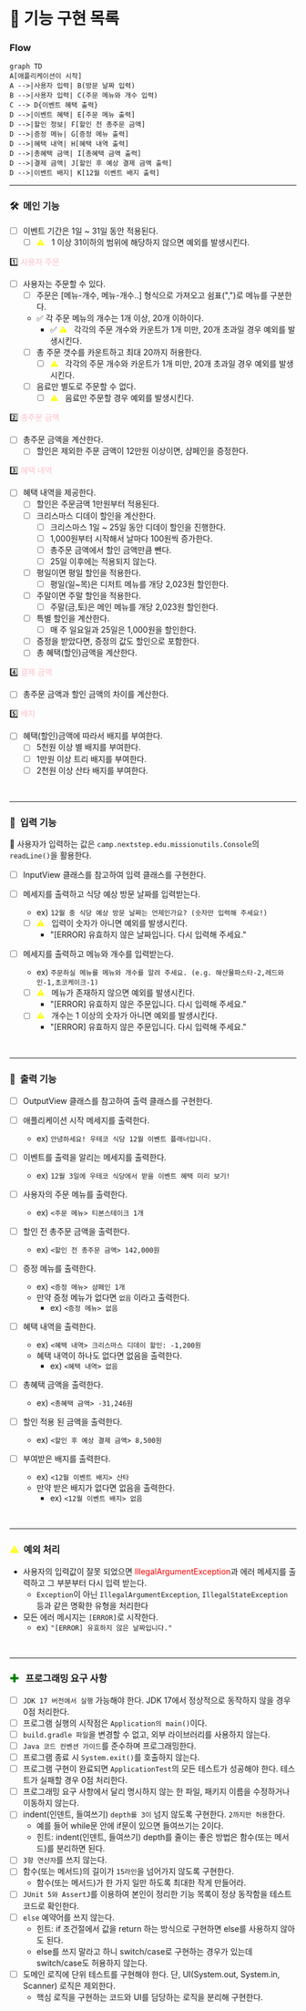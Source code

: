 # 📝 기능 구현 목록

### Flow
```mermaid
graph TD
A[애플리케이션이 시작]
A -->|사용자 입력| B(방문 날짜 입력)
B -->|사용자 입력| C(주문 메뉴와 개수 입력)
C --> D{이벤트 혜택 출력}
D -->|이벤트 혜택| E[주문 메뉴 출력]
D -->|할인 정보| F[할인 전 총주문 금액]
D -->|증정 메뉴| G[증정 메뉴 출력]
D -->|혜택 내역| H[혜택 내역 출력]
D -->|총혜택 금액| I[총혜택 금액 출력]
D -->|결제 금액| J[할인 후 예상 결제 금액 출력]
D -->|이벤트 배지| K[12월 이벤트 배지 출력]
```

---
### 🛠️ &nbsp;메인 기능
- [ ] 이벤트 기간은 1일 ~ 31일 동안 적용된다.
  - [ ] <span style ="color:yellow">⚠️</span> &nbsp; 1 이상 31이하의 범위에 해당하지 않으면 예외를 발생시킨다.
  
1️⃣ <span style ="color:pink">사용자 주문</span>
- [ ] 사용자는 주문할 수 있다.
  - [ ] 주문은 [메뉴-개수, 메뉴-개수..] 형식으로 가져오고 쉼표(",")로 메뉴를 구분한다.
  - ✅ 각 주문 메뉴의 개수는 1개 이상, 20개 이하이다.
    - ✅ <span style ="color:yellow">⚠️</span> &nbsp; 각각의 주문 개수와 카운트가 1개 미만, 20개 초과일 경우 예외를 발생시킨다.
  - [ ] 총 주문 갯수를 카운트하고 최대 20까지 허용한다.
    - [ ] <span style ="color:yellow">⚠️</span> &nbsp; 각각의 주문 개수와 카운트가 1개 미만, 20개 초과일 경우 예외를 발생시킨다.
  - [ ] 음료만 별도로 주문할 수 없다.
    - [ ] <span style ="color:yellow">⚠️</span> &nbsp; 음료만 주문할 경우 예외를 발생시킨다.

2️⃣ <span style ="color:pink">총주문 금액</span>
- [ ] 총주문 금액을 계산한다.
  - [ ] 할인은 제외한 주문 금액이 12만원 이상이면, 샴페인을 증정한다.

3️⃣ <span style ="color:pink">혜택 내역</span>
- [ ] 혜택 내역을 제공한다.
  - [ ] 할인은 주문금액 1만원부터 적용된다.
  - [ ] 크리스마스 디데이 할인을 계산한다.
    - [ ] 크리스마스 1일 ~ 25일 동안 디데이 할인을 진행한다.
    - [ ] 1,000원부터 시작해서 날마다 100원씩 증가한다.
    - [ ] 총주문 금액에서 할인 금액만큼 뺀다.
    - [ ] 25일 이후에는 적용되지 않는다.
  - [ ] 평일이면 평일 할인을 적용한다.
    - [ ] 평일(일~목)은 디저트 메뉴를 개당 2,023원 할인한다.
  - [ ] 주말이면 주말 할인을 적용한다.
    - [ ] 주말(금,토)은 메인 메뉴를 개당 2,023원 할인한다.
  - [ ] 특별 할인을 계산한다.
    - [ ] 매 주 일요일과 25일은 1,000원을 할인한다.
  - [ ] 증정을 받았다면, 증정의 값도 할인으로 포함한다.
  - [ ] 총 혜택(할인)금액을 계산한다.

4️⃣ <span style ="color:pink">결제 금액</span>
- [ ] 총주문 금액과 할인 금액의 차이를 계산한다.

5️⃣ <span style ="color:pink">배지</span>
- [ ] 혜택(할인)금액에 따라서 배지를 부여한다.
  - [ ] 5천원 이상 별 배지를 부여한다.
  - [ ] 1만원 이상 트리 배지를 부여한다.
  - [ ] 2천원 이상 산타 배지를 부여한다.

<br>

---  


### 🔨 &nbsp;입력 기능
🌟 사용자가 입력하는 값은 `camp.nextstep.edu.missionutils.Console`의 `readLine()`을 활용한다. <br>
- [ ] InputView 클래스를 참고하여 입력 클래스를 구현한다.

- [ ] 메세지를 출력하고 식당 예상 방문 날짜를 입력받는다.
  - ex) `12월 중 식당 예상 방문 날짜는 언제인가요? (숫자만 입력해 주세요!)`
  - [ ] <span style ="color:yellow">⚠️</span> &nbsp; 입력이 숫자가 아니면 예외를 발생시킨다.
    - "[ERROR] 유효하지 않은 날짜입니다. 다시 입력해 주세요."
    
- [ ] 메세지를 출력하고 메뉴와 개수를 입력받는다.
  - ex) `주문하실 메뉴를 메뉴와 개수를 알려 주세요. (e.g. 해산물파스타-2,레드와인-1,초코케이크-1) `
  - [ ] <span style ="color:yellow">⚠️</span> &nbsp; 메뉴가 존재하지 않으면 예외를 발생시킨다.
    - "[ERROR] 유효하지 않은 주문입니다. 다시 입력해 주세요."
  - [ ] <span style ="color:yellow">⚠️</span> &nbsp; 개수는 1 이상의 숫자가 아니면 예외를 발생시킨다.
    -  "[ERROR] 유효하지 않은 주문입니다. 다시 입력해 주세요."


<br>

---  
### 🔨 &nbsp;출력 기능
- [ ] OutputView 클래스를 참고하여 출력 클래스를 구현한다.

- [ ] 애플리케이션 시작 메세지를 출력한다.
  - ex) `안녕하세요! 우테코 식당 12월 이벤트 플래너입니다.` 
  
- [ ] 이벤트를 출력을 알리는 메세지를 출력한다.
  - ex) `12월 3일에 우테코 식당에서 받을 이벤트 혜택 미리 보기!`
  
- [ ] 사용자의 주문 메뉴를 출력한다.
  - ex) `<주문 메뉴> 티본스테이크 1개`
  
- [ ] 할인 전 총주문 금액을 출력한다.
  - ex) `<할인 전 총주문 금액> 142,000원`
  
- [ ] 증정 메뉴를 출력한다.
  - ex) `<증정 메뉴> 샴페인 1개`
  - 만약 증정 메뉴가 없다면 `없음` 이라고 출력한다.
    - ex) `<증정 메뉴> 없음`
    
- [ ] 혜택 내역을 출력한다.
  - ex) `<혜택 내역> 크리스마스 디데이 할인: -1,200원`
  - 혜택 내역이 하나도 없다면 없음을 출력한다.
    - ex) `<혜택 내역> 없음`
    
- [ ] 총혜택 금액을 출력한다.
  - ex) `<총혜택 금액> -31,246원`

- [ ] 할인 적용 된 금액을 출력한다.
  - ex) `<할인 후 예상 결제 금액> 8,500원`
  
- [ ] 부여받은 배지를 출력한다.
  - ex) `<12월 이벤트 배지> 산타`
  - 만약 받은 배지가 없다면 없음을 출력한다.
    - ex) `<12월 이벤트 배지> 없음`
<br>

---
### <span style ="color:yellow">⚠️</span> &nbsp;예외 처리

- 사용자의 입력값이 잘못 되었으면
  <span style ="color:red">IllegalArgumentException</span>과 에러 메세지를 출력하고 그 부분부터 다시 입력 받는다.
  - `Exception`이 아닌 `IllegalArgumentException`, `IllegalStateException` 등과 같은 명확한 유형을 처리한다
- 모든 에러 메시지는 `[ERROR]`로 시작한다.
  - ex) `"[ERROR] 유효하지 않은 날짜입니다."`

<br>

---
### <span style ="color:green">✚</span> &nbsp; 프로그래밍 요구 사항
- [ ] `JDK 17 버전에서 실행` 가능해야 한다. JDK 17에서 정상적으로 동작하지 않을 경우 0점 처리한다.
- [ ] 프로그램 실행의 시작점은 `Application의 main()`이다.
- [ ] `build.gradle 파일`을 변경할 수 없고, 외부 라이브러리를 사용하지 않는다.
- [ ] `Java 코드 컨벤션 가이드`를 준수하며 프로그래밍한다.
- [ ] 프로그램 종료 시 `System.exit()`를 호출하지 않는다.
- [ ] 프로그램 구현이 완료되면 `ApplicationTest`의 모든 테스트가 성공해야 한다. 테스트가 실패할 경우 0점 처리한다.
- [ ] 프로그래밍 요구 사항에서 달리 명시하지 않는 한 파일, 패키지 이름을 수정하거나 이동하지 않는다.
- [ ] indent(인덴트, 들여쓰기) `depth를 3이` 넘지 않도록 구현한다. `2까지만 허용`한다.
  - 예를 들어 while문 안에 if문이 있으면 들여쓰기는 2이다.
  - 힌트: indent(인덴트, 들여쓰기) depth를 줄이는 좋은 방법은 함수(또는 메서드)를 분리하면 된다.
- [ ] `3항 연산자`를 쓰지 않는다.
- [ ] 함수(또는 메서드)의 길이가 `15라인`을 넘어가지 않도록 구현한다.
  - 함수(또는 메서드)가 한 가지 일만 하도록 최대한 작게 만들어라.
- [ ] `JUnit 5와 AssertJ`를 이용하여 본인이 정리한 기능 목록이 정상 동작함을 테스트 코드로 확인한다.
- [ ] `else` 예약어를 쓰지 않는다.
  - 힌트: if 조건절에서 값을 return 하는 방식으로 구현하면 else를 사용하지 않아도 된다. 
  - else를 쓰지 말라고 하니 switch/case로 구현하는 경우가 있는데 switch/case도 허용하지 않는다.
- [ ] 도메인 로직에 단위 테스트를 구현해야 한다. 단, UI(System.out, System.in, Scanner) 로직은 제외한다.
  - 핵심 로직을 구현하는 코드와 UI를 담당하는 로직을 분리해 구현한다.

